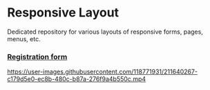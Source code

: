 # Responsive Layout
Dedicated repository for various layouts of responsive forms, pages, menus, etc.

### [Registration form](https://github.com/romuro-pauliv/responsive-layouts/tree/main/registration-form)
https://user-images.githubusercontent.com/118771931/211640267-c179d5e0-ec8b-480c-b87a-276f9a4b550c.mp4

